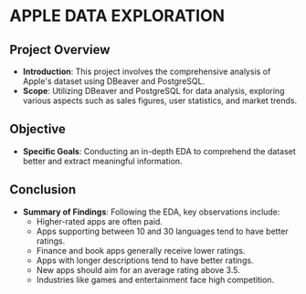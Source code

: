 # APPLE DATA EXPLORATION

## Project Overview
- **Introduction**: This project involves the comprehensive analysis of Apple's dataset using DBeaver and PostgreSQL.
- **Scope**: Utilizing DBeaver and PostgreSQL for data analysis, exploring various aspects such as sales figures, user statistics, and market trends.
  
## Objective
- **Specific Goals**: Conducting an in-depth EDA to comprehend the dataset better and extract meaningful information.

## Conclusion
- **Summary of Findings**: Following the EDA, key observations include:
  - Higher-rated apps are often paid.
  - Apps supporting between 10 and 30 languages tend to have better ratings.
  - Finance and book apps generally receive lower ratings.
  - Apps with longer descriptions tend to have better ratings.
  - New apps should aim for an average rating above 3.5.
  - Industries like games and entertainment face high competition.
